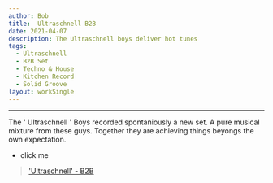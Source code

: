 ```yaml
---
author: Bob
title:  Ultraschnell B2B
date: 2021-04-07
description: The Ultraschnell boys deliver hot tunes
tags:
  - Ultraschnell
  - B2B Set
  - Techno & House
  - Kitchen Record
  - Solid Groove
layout: workSingle
---
```

- - -

The ' Ultraschnell ' Boys recorded spontaniously a new set. A pure musical mixture from these guys. Together they are achieving things beyongs the own expectation.

- click me

> ['Ultraschnell' - B2B](https://soundcloud.app.goo.gl/NmLKD4kvknnEto78A)